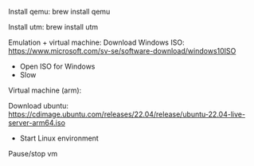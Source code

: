 Install qemu:
brew install qemu

Install utm:
brew install utm

Emulation + virtual machine:
Download Windows ISO:
https://www.microsoft.com/sv-se/software-download/windows10ISO

* Open ISO for Windows
* Slow

Virtual machine (arm):

Download ubuntu:
https://cdimage.ubuntu.com/releases/22.04/release/ubuntu-22.04-live-server-arm64.iso

* Start Linux environment

Pause/stop vm